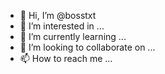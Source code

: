- 👋 Hi, I’m @bosstxt
- 👀 I’m interested in ...
- 🌱 I’m currently learning ...
- 💞️ I’m looking to collaborate on ...
- 📫 How to reach me ...

<!---
bosstxt/bosstxt is a ✨ special ✨ repository because its `README.md` (this file) appears on your GitHub profile.
You can click the Preview link to take a look at your changes.
--->
